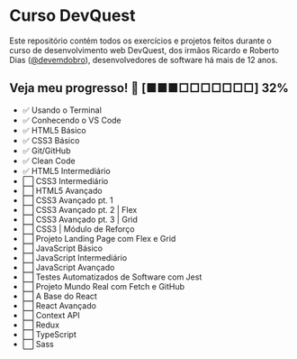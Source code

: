 <h1>Curso DevQuest</h1>

<p>Este repositório contém todos os exercícios e projetos feitos durante o curso de desenvolvimento web DevQuest, dos irmãos Ricardo e Roberto Dias (<a href="https://www.instagram.com/devemdobro" target="_blank" title="Instagram @devemdobro">@devemdobro</a>), desenvolvedores de software há mais de 12 anos.</p>

## Veja meu progresso! 💜 [■■■□□□□□□□] 32%

- ✅ Usando o Terminal
- ✅ Conhecendo o VS Code
- ✅ HTML5 Básico
- ✅ CSS3 Básico
- ✅ Git/GitHub
- ✅ Clean Code
- ✅ HTML5 Intermediário
- ⬜ CSS3 Intermediário
- ⬜ HTML5 Avançado
- ⬜ CSS3 Avançado pt. 1
- ⬜ CSS3 Avançado pt. 2 | Flex
- ⬜ CSS3 Avançado pt. 3 | Grid
- ⬜ CSS3 | Módulo de Reforço 
- ⬜ Projeto Landing Page com Flex e Grid
- ⬜ JavaScript Básico
- ⬜ JavaScript Intermediário
- ⬜ JavaScript Avançado
- ⬜ Testes Automatizados de Software com Jest
- ⬜ Projeto Mundo Real com Fetch e GitHub
- ⬜ A Base do React
- ⬜ React Avançado
- ⬜ Context API
- ⬜ Redux
- ⬜ TypeScript
- ⬜ Sass
